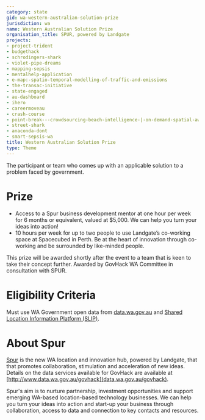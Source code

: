 ```yaml
---
category: state
gid: wa-western-australian-solution-prize
jurisdiction: wa
name: Western Australian Solution Prize
organisation_title: SPUR, powered by Landgate
projects:
- project-trident
- budgethack
- schrodingers-shark
- violet-pipe-dreams
- mapping-sepsis
- mentalhelp-application
- e-map:-spatio-temporal-modelling-of-traffic-and-emissions
- the-transac-initiative
- state-engaged
- au-dashboard
- ihero
- careermoveau
- crash-course
- point-break---crowdsourcing-beach-intelligence-|-on-demand-spatial-awareness
- street-shark
- anaconda-dont
- smart-sepsis-wa
title: Western Australian Solution Prize
type: Theme
---
```


The participant or team who comes up with an applicable solution to a problem faced by government.

# Prize
* Access to a Spur business development mentor at one hour per week for 6 months or equivalent, valued at $5,000. We can help you turn your ideas into action!
* 10 hours per week for up to two people to use Landgate’s co-working space at Spacecubed in Perth. Be at the heart of innovation through co-working and be surrounded by like-minded people.

This prize will be awarded shortly after the event to a team that is keen to take their concept further. Awarded by GovHack WA Committee in consultation with SPUR.

# Eligibility Criteria
Must use WA Government open data from [data.wa.gov.au](http://data.wa.gov.au/) and [Shared Location Information Platform (SLIP)](http://slip.landgate.wa.gov.au/).

# About Spur
[Spur](http://spur.wa.gov.au/) is the new WA location and innovation hub, powered by Landgate, that that promotes collaboration, stimulation and acceleration of new ideas. Details on the data services available for GovHack are available at [http://www.data.wa.gov.au/govhack](data.wa.gov.au/govhack).

Spur's aim is to nurture partnership, investment opportunities and support emerging WA-based location-based technology businesses. We can help you turn your ideas into action and start-up your business through collaboration, access to data and connection to key contacts and resources.